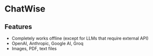 # ChatWise

## Features

- Completely works offline (except for LLMs that require external API)
- OpenAI, Anthropic, Google AI, Groq
- Images, PDF, text files
